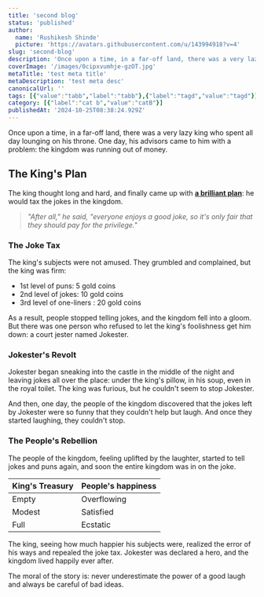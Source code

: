 ```yaml
---
title: 'second blog'
status: 'published'
author:
  name: 'Rushikesh Shinde'
  picture: 'https://avatars.githubusercontent.com/u/143994918?v=4'
slug: 'second-blog'
description: 'Once upon a time, in a far-off land, there was a very lazy king who spent all day lounging on his throne. One day, his advisors came to him with a problem: the kingdom was running out of money.'
coverImage: '/images/0cipxvumhje-gzOT.jpg'
metaTitle: 'test meta title'
metaDescription: 'test meta desc'
canonicalUrl: ''
tags: [{"value":"tabb","label":"tabb"},{"label":"tagd","value":"tagd"}]
category: [{"label":"cat b","value":"catB"}]
publishedAt: '2024-10-25T08:38:24.929Z'
---
```


Once upon a time, in a far-off land, there was a very lazy king who spent all day lounging on his throne. One day, his advisors came to him with a problem: the kingdom was running out of money.

## **The King's Plan**

The king thought long and hard, and finally came up with [**a brilliant plan**](https://ui.shadcn.com/docs/components/typography#): he would tax the jokes in the kingdom.

> *"After all," he said, "everyone enjoys a good joke, so it's only fair that they should pay for the privilege."*

### **The Joke Tax**

The king's subjects were not amused. They grumbled and complained, but the king was firm:

- 1st level of puns: 5 gold coins
- 2nd level of jokes: 10 gold coins
- 3rd level of one-liners : 20 gold coins

As a result, people stopped telling jokes, and the kingdom fell into a gloom. But there was one person who refused to let the king's foolishness get him down: a court jester named Jokester.

### **Jokester's Revolt**

Jokester began sneaking into the castle in the middle of the night and leaving jokes all over the place: under the king's pillow, in his soup, even in the royal toilet. The king was furious, but he couldn't seem to stop Jokester.

And then, one day, the people of the kingdom discovered that the jokes left by Jokester were so funny that they couldn't help but laugh. And once they started laughing, they couldn't stop.

### **The People's Rebellion**

The people of the kingdom, feeling uplifted by the laughter, started to tell jokes and puns again, and soon the entire kingdom was in on the joke.

| **King's Treasury** | **People's happiness** |
| --- | --- |
| Empty | Overflowing |
| Modest | Satisfied |
| Full | Ecstatic |

The king, seeing how much happier his subjects were, realized the error of his ways and repealed the joke tax. Jokester was declared a hero, and the kingdom lived happily ever after.

The moral of the story is: never underestimate the power of a good laugh and always be careful of bad ideas.